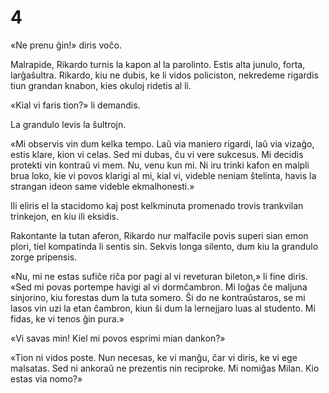 # 4

«Ne prenu ĝin!» diris voĉo.

Malrapide, Rikardo turnis la kapon al la parolinto. Estis alta junulo, forta, larĝaŝultra. Rikardo, kiu ne dubis, ke li vidos policiston, nekredeme rigardis tiun grandan knabon, kies okuloj ridetis al li.

«Kial vi faris tion?» li demandis.

La grandulo levis la ŝultrojn.

«Mi observis vin dum kelka tempo. Laŭ via maniero rigardi, laŭ via vizaĝo, estis klare, kion vi celas. Sed mi dubas, ĉu vi vere sukcesus. Mi decidis protekti vin kontraŭ vi mem. Nu, venu kun mi. Ni iru trinki kafon en malpli brua loko, kie vi povos klarigi al mi, kial vi, videble neniam ŝtelinta, havis la strangan ideon same videble ekmalhonesti.»

Ili eliris el la stacidomo kaj post kelkminuta promenado trovis trankvilan trinkejon, en kiu ili eksidis.

Rakontante la tutan aferon, Rikardo nur malfacile povis superi sian emon plori, tiel kompatinda li sentis sin. Sekvis longa silento, dum kiu la grandulo zorge pripensis.

«Nu, mi ne estas sufiĉe riĉa por pagi al vi reveturan bileton,» li fine diris. «Sed mi povas portempe havigi al vi dormĉambron. Mi loĝas ĉe maljuna sinjorino, kiu forestas dum la tuta somero. Ŝi do ne kontraŭstaros, se mi lasos vin uzi la etan ĉambron, kiun ŝi dum la lernejjaro luas al studento. Mi fidas, ke vi tenos ĝin pura.»

«Vi savas min! Kiel mi povos esprimi mian dankon?»

«Tion ni vidos poste. Nun necesas, ke vi manĝu, ĉar vi diris, ke vi ege malsatas. Sed ni ankoraŭ ne prezentis nin reciproke. Mi nomiĝas Milan. Kio estas via nomo?»
